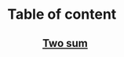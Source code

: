 <h1><!DOCTYPE html>
<html>
<head>
	<meta charset="utf-8">
	<meta name="viewport" content="width=device-width, initial-scale=1">
	Table of content
</head>
<body>
<h2>
<ol>
	<ul><a href = "https://github.com/VyTrg/Leetcode/blob/main/1_Two_Sum.py" target = "_self">Two sum</a></ul>
</ol>
</h2>
</body>
</html>